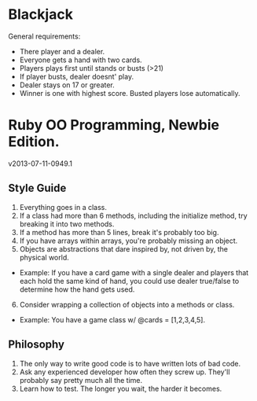 # Blackjack

General requirements:
* There player and a dealer.
* Everyone gets a hand with two cards.
* Players plays first until stands or busts (>21)
* If player busts, dealer doesnt' play.
* Dealer stays on 17 or greater.
* Winner is one with highest score.  Busted players lose automatically.

# Ruby OO Programming, Newbie Edition.
v2013-07-11-0949.1

## Style Guide
1.  Everything goes in a class.
2.  If a class had more than 6 methods, including the initialize method, try
breaking it into two methods.
3.  If a method has more than 5 lines, break it's probably too big.
4.  If you have arrays within arrays, you're probably missing an object.
5.  Objects are abstractions that dare inspired by, not driven by, the physical
world.
  * Example:  If you have a card game with a single dealer and players that
  each hold the same kind of hand, you could use dealer true/false to determine
  how the hand gets used.
6.  Consider wrapping a collection of objects into a methods or class.
  * Example:  You have a game class w/ @cards = [1,2,3,4,5].


## Philosophy
1.  The only way to write good code is to have written lots of bad code.
2.  Ask any experienced developer how often they screw up.  They'll probably say
pretty much all the time.
3.  Learn how to test.  The longer you wait, the harder it becomes.

